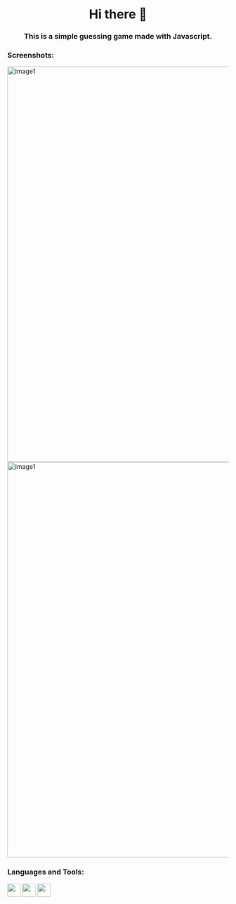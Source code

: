 <h1 align="center">Hi there 👋</h1>
<h3 align="center">This is a simple guessing game made with Javascript.</h3>

<h3 align="left">Screenshots:</h3>
<img src="https://drive.google.com/uc?id=1-Uf7oUglzeXOc0P8m699WJaSo_K6rinc" alt="image1" width="900">
<img src="https://drive.google.com/uc?id=1juqLffijKHjy3IYQNJ7bdMuTqn2-EXVS" alt="image1" width="900">

<h3 align="left">Languages and Tools:</h3>
<p align="left"> 
    <img src="https://img.shields.io/badge/-HTML-E34F26?logo=html5&logoColor=black&labelColor=#E34F26" height="30" />
    <img src="https://img.shields.io/badge/-CSS-1572B6?logo=css3&logoColor=black&labelColor=#1572B6" height="30" />
    <img src="https://img.shields.io/badge/-JavaScript-F7DF1E?logo=javascript&logoColor=black&labelColor=#F7DF1E" height="30" />
</p>
